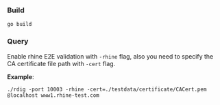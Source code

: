 ### Build
```
go build
```

### Query
Enable rhine E2E validation with `-rhine` flag, also you need to specify the CA certificate file path with `-cert` flag.

**Example**:
```
./rdig -port 10003 -rhine -cert=./testdata/certificate/CACert.pem @localhost www1.rhine-test.com
```


